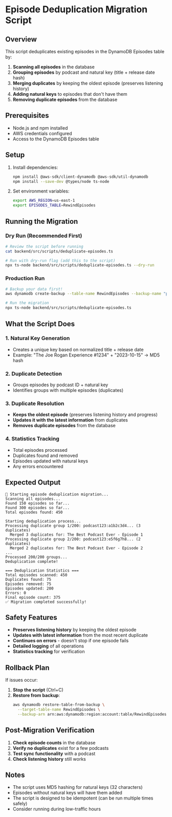 # Episode Deduplication Migration Script

## Overview

This script deduplicates existing episodes in the DynamoDB Episodes table by:

1. **Scanning all episodes** in the database
2. **Grouping episodes** by podcast and natural key (title + release date hash)
3. **Merging duplicates** by keeping the oldest episode (preserves listening history)
4. **Adding natural keys** to episodes that don't have them
5. **Removing duplicate episodes** from the database

## Prerequisites

- Node.js and npm installed
- AWS credentials configured
- Access to the DynamoDB Episodes table

## Setup

1. Install dependencies:
   ```bash
   npm install @aws-sdk/client-dynamodb @aws-sdk/util-dynamodb
   npm install --save-dev @types/node ts-node
   ```

2. Set environment variables:
   ```bash
   export AWS_REGION=us-east-1
   export EPISODES_TABLE=RewindEpisodes
   ```

## Running the Migration

### Dry Run (Recommended First)
```bash
# Review the script before running
cat backend/src/scripts/deduplicate-episodes.ts

# Run with dry-run flag (add this to the script)
npx ts-node backend/src/scripts/deduplicate-episodes.ts --dry-run
```

### Production Run
```bash
# Backup your data first!
aws dynamodb create-backup --table-name RewindEpisodes --backup-name "pre-deduplication-backup"

# Run the migration
npx ts-node backend/src/scripts/deduplicate-episodes.ts
```

## What the Script Does

### 1. Natural Key Generation
- Creates a unique key based on normalized title + release date
- Example: "The Joe Rogan Experience #1234" + "2023-10-15" → MD5 hash

### 2. Duplicate Detection
- Groups episodes by podcast ID + natural key
- Identifies groups with multiple episodes (duplicates)

### 3. Duplicate Resolution
- **Keeps the oldest episode** (preserves listening history and progress)
- **Updates it with the latest information** from duplicates
- **Removes duplicate episodes** from the database

### 4. Statistics Tracking
- Total episodes processed
- Duplicates found and removed
- Episodes updated with natural keys
- Any errors encountered

## Expected Output

```
🚀 Starting episode deduplication migration...
Scanning all episodes...
Found 150 episodes so far...
Found 300 episodes so far...
Total episodes found: 450

Starting deduplication process...
Processing duplicate group 1/200: podcast123:a1b2c3d4... (3 duplicates)
  Merged 3 duplicates for: The Best Podcast Ever - Episode 1
Processing duplicate group 2/200: podcast123:e5f6g7h8... (2 duplicates)
  Merged 2 duplicates for: The Best Podcast Ever - Episode 2
...
Processed 200/200 groups...
Deduplication complete!

=== Deduplication Statistics ===
Total episodes scanned: 450
Duplicates found: 75
Episodes removed: 75
Episodes updated: 200
Errors: 0
Final episode count: 375
✅ Migration completed successfully!
```

## Safety Features

- **Preserves listening history** by keeping the oldest episode
- **Updates with latest information** from the most recent duplicate
- **Continues on errors** - doesn't stop if one episode fails
- **Detailed logging** of all operations
- **Statistics tracking** for verification

## Rollback Plan

If issues occur:

1. **Stop the script** (Ctrl+C)
2. **Restore from backup**:
   ```bash
   aws dynamodb restore-table-from-backup \
     --target-table-name RewindEpisodes \
     --backup-arn arn:aws:dynamodb:region:account:table/RewindEpisodes/backup/backup-name
   ```

## Post-Migration Verification

1. **Check episode counts** in the database
2. **Verify no duplicates** exist for a few podcasts
3. **Test sync functionality** with a podcast
4. **Check listening history** still works

## Notes

- The script uses MD5 hashing for natural keys (32 characters)
- Episodes without natural keys will have them added
- The script is designed to be idempotent (can be run multiple times safely)
- Consider running during low-traffic hours